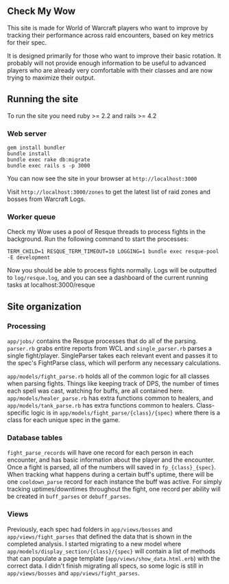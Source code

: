 ## Check My Wow

This site is made for World of Warcraft players who want to improve by tracking their performance across raid encounters, based on key metrics for their spec.

It is designed primarily for those who want to improve their basic rotation. It probably will not provide enough information to be useful to advanced players who are already very comfortable with their classes and are now trying to maximize their output.

## Running the site

To run the site you need ruby >= 2.2 and rails >= 4.2

### Web server

```
gem install bundler
bundle install
bundle exec rake db:migrate
bundle exec rails s -p 3000
```

You can now see the site in your browser at `http://localhost:3000`

Visit `http://localhost:3000/zones` to get the latest list of raid zones and bosses from Warcraft Logs.

### Worker queue

Check my Wow uses a pool of Resque threads to process fights in the background. Run the following command to start the processes:

```
TERM_CHILD=1 RESQUE_TERM_TIMEOUT=10 LOGGING=1 bundle exec resque-pool -E development
```

Now you should be able to process fights normally.
Logs will be outputted to `log/resque.log`, and you can see a dashboard of the current running tasks at localhost:3000/resque

## Site organization

### Processing

`app/jobs/` contains the Resque processes that do all of the parsing. `parser.rb` grabs entire reports from WCL and `single_parser.rb` parses a single fight/player. SingleParser takes each relevant event and passes it to the spec's FightParse class, which will perform any necessary calculations.

`app/models/fight_parse.rb` holds all of the common logic for all classes when parsing fights. Things like keeping track of DPS, the number of times each spell was cast, watching for buffs, are all contained here. `app/models/healer_parse.rb` has extra functions common to healers, and `app/models/tank_parse.rb` has extra functions common to healers. Class-specific logic is in `app/models/fight_parse/{class}/{spec}` where there is a class for each unique spec in the game. 

### Database tables

`fight_parse_records` will have one record for each person in each encounter, and has basic information about the player and the encounter. Once a fight is parsed, all of the numbers will saved in `fp_{class}_{spec}`. When tracking what happens during a certain buff's uptime, there will be one `cooldown_parse` record for each instance the buff was active. For simply tracking uptimes/downtimes throughout the fight, one record per ability will be created in `buff_parses` or `debuff_parses`. 

### Views

Previously, each spec had folders in `app/views/bosses` and `app/views/fight_parses` that defined the data that is shown in the completed analysis. I started migrating to a new model where `app/models/display_section/{class}/{spec}` will contain a list of methods that can populate a page template (`app/views/show_data.html.erb`) with the correct data. I didn't finish migrating all specs, so some logic is still in `app/views/bosses` and `app/views/fight_parses`.
